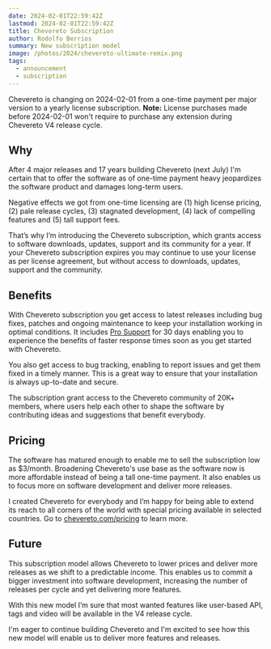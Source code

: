 ```yaml
---
date: 2024-02-01T22:59:42Z
lastmod: 2024-02-01T22:59:42Z
title: Chevereto Subscription
author: Rodolfo Berrios
summary: New subscription model
image: /photos/2024/chevereto-ultimate-remix.png
tags:
  - announcement
  - subscription
---
```


Chevereto is changing on 2024-02-01 from a one-time payment per major version to a yearly license subscription. **Note:** License purchases made before 2024-02-01 won't require to purchase any extension during Chevereto V4 release cycle.

## Why

After 4 major releases and 17 years building Chevereto (next July) I'm certain that to offer the software as of one-time payment heavy jeopardizes the software product and damages long-term users.

Negative effects we got from one-time licensing are (1) high license pricing, (2) pale release cycles, (3) stagnated development, (4) lack of compelling features and (5) tall support fees.

That’s why I’m introducing the Chevereto subscription, which grants access to software downloads, updates, support and its community for a year. If your Chevereto subscription expires you may continue to use your license as per license agreement, but without access to downloads, updates, support and the community.

## Benefits

With Chevereto subscription you get access to latest releases including bug fixes, patches and ongoing maintenance to keep your installation working in optimal conditions. It includes [Pro Support](https://chevereto.com/support) for 30 days enabling you to experience the benefits of faster response times soon as you get started with Chevereto.

You also get access to bug tracking, enabling to report issues and get them fixed in a timely manner. This is a great way to ensure that your installation is always up-to-date and secure.

The subscription grant access to the Chevereto community of 20K+ members, where users help each other to shape the software by contributing ideas and suggestions that benefit everybody.

## Pricing

The software has matured enough to enable me to sell the subscription low as $3/month. Broadening Chevereto's use base as the software now is more affordable instead of being a tall one-time payment. It also enables us to focus more on software development and deliver more releases.

I created Chevereto for everybody and I’m happy for being able to extend its reach to all corners of the world with special pricing available in selected countries. Go to [chevereto.com/pricing](https://chevereto.com/pricing) to learn more.

## Future

This subscription model allows Chevereto to lower prices and deliver more releases as we shift to a predictable income. This enables us to commit a bigger investment into software development, increasing the number of releases per cycle and yet delivering more features.

With this new model I’m sure that most wanted features like user-based API, tags and video will be available in the V4 release cycle.

I'm eager to continue building Chevereto and I'm excited to see how this new model will enable us to deliver more features and releases.
